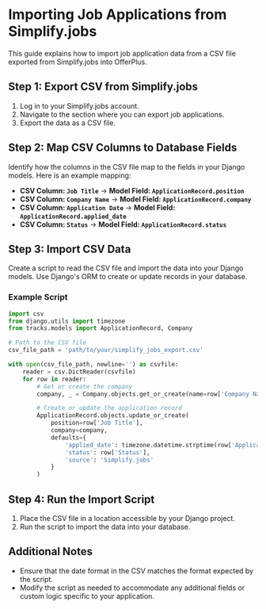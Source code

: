 # Importing Job Applications from Simplify.jobs

This guide explains how to import job application data from a CSV file exported from Simplify.jobs into OfferPlus.

## Step 1: Export CSV from Simplify.jobs
1. Log in to your Simplify.jobs account.
2. Navigate to the section where you can export job applications.
3. Export the data as a CSV file.

## Step 2: Map CSV Columns to Database Fields
Identify how the columns in the CSV file map to the fields in your Django models. Here is an example mapping:

- **CSV Column: `Job Title`** -> **Model Field: `ApplicationRecord.position`**
- **CSV Column: `Company Name`** -> **Model Field: `ApplicationRecord.company`**
- **CSV Column: `Application Date`** -> **Model Field: `ApplicationRecord.applied_date`**
- **CSV Column: `Status`** -> **Model Field: `ApplicationRecord.status`**

## Step 3: Import CSV Data
Create a script to read the CSV file and import the data into your Django models. Use Django's ORM to create or update records in your database.

### Example Script
```python
import csv
from django.utils import timezone
from tracks.models import ApplicationRecord, Company

# Path to the CSV file
csv_file_path = 'path/to/your/simplify_jobs_export.csv'

with open(csv_file_path, newline='') as csvfile:
    reader = csv.DictReader(csvfile)
    for row in reader:
        # Get or create the company
        company, _ = Company.objects.get_or_create(name=row['Company Name'])

        # Create or update the application record
        ApplicationRecord.objects.update_or_create(
            position=row['Job Title'],
            company=company,
            defaults={
                'applied_date': timezone.datetime.strptime(row['Application Date'], '%Y-%m-%d'),
                'status': row['Status'],
                'source': 'Simplify.jobs'
            }
        )
```

## Step 4: Run the Import Script
1. Place the CSV file in a location accessible by your Django project.
2. Run the script to import the data into your database.

## Additional Notes
- Ensure that the date format in the CSV matches the format expected by the script.
- Modify the script as needed to accommodate any additional fields or custom logic specific to your application.
